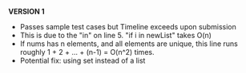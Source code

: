 **VERSION 1**
- Passes sample test cases but Timeline exceeds upon submission
- This is due to the "in" on line 5. "if i in newList" takes O(n) 
- If nums has n elements, and all elements are unique, this line runs roughly 1 + 2 + ... + (n-1) = O(n^2) times.
- Potential fix: using set instead of a list
